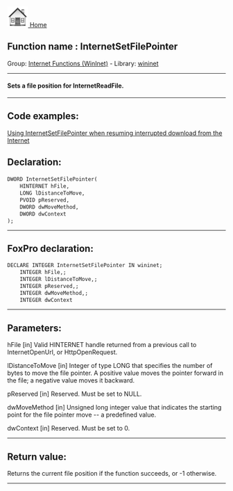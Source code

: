 [<img src="../../images/home.png"> Home ](https://github.com/VFPX/Win32API)  

## Function name : InternetSetFilePointer
Group: [Internet Functions (WinInet)](../../functions_group.md#Internet_Functions_(WinInet))  -  Library: [wininet](../../libraries.md#wininet)  
***  


#### Sets a file position for InternetReadFile. 
***  


## Code examples:
[Using InternetSetFilePointer when resuming interrupted download from the Internet](../../samples/sample_191.md)  

## Declaration:
```foxpro  
DWORD InternetSetFilePointer(
	HINTERNET hFile,
    LONG lDistanceToMove,
    PVOID pReserved,
    DWORD dwMoveMethod,
    DWORD dwContext
);  
```  
***  


## FoxPro declaration:
```foxpro  
DECLARE INTEGER InternetSetFilePointer IN wininet;
	INTEGER hFile,;
	INTEGER lDistanceToMove,;
	INTEGER pReserved,;
	INTEGER dwMoveMethod,;
	INTEGER dwContext  
```  
***  


## Parameters:
hFile
[in] Valid HINTERNET handle returned from a previous call to InternetOpenUrl, or HttpOpenRequest.

lDistanceToMove
[in] Integer of type LONG that specifies the number of bytes to move the file pointer. A positive value moves the pointer forward in the file; a negative value moves it backward.

pReserved
[in] Reserved. Must be set to NULL.

dwMoveMethod
[in] Unsigned long integer value that indicates the starting point for the file pointer move -- a predefined value.

dwContext
[in] Reserved. Must be set to 0.
  
***  


## Return value:
Returns the current file position if the function succeeds, or -1 otherwise.  
***  

